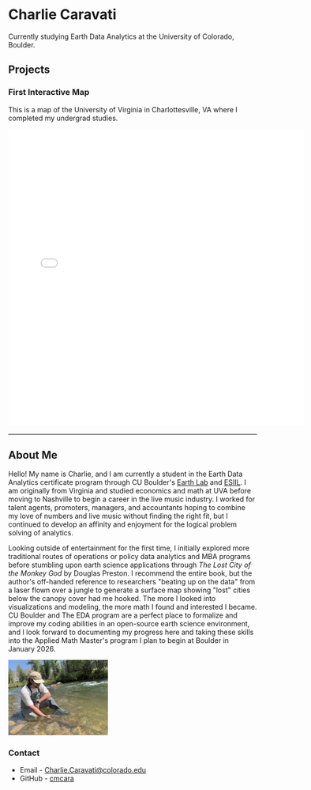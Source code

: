 # Charlie Caravati #

Currently studying Earth Data Analytics at the University of Colorado, Boulder.

## Projects ##

### First Interactive Map ###
This is a map of the University of Virginia in Charlottesville, VA where I completed my undergrad studies.

<embed type="text/html" src="img/uva.html" width="600" height="600">

----------
  

## About Me ##
Hello! My name is Charlie, and I am currently a student in the Earth Data Analytics certificate program through CU Boulder's [Earth Lab](https://earthlab.colorado.edu/) and [ESIIL](https://esiil.org/). I am originally from Virginia and studied economics and math at UVA before moving to Nashville to begin a career in the live music industry. I worked for talent agents, promoters, managers, and accountants hoping to combine my love of numbers and live music without finding the right fit, but I continued to develop an affinity and enjoyment for the logical problem solving of analytics.  
  
Looking outside of entertainment for the first time, I initially explored more traditional routes of operations or policy data analytics and MBA programs before stumbling upon earth science applications through *The Lost City of the Monkey God* by Douglas Preston. I recommend the entire book, but the author's off-handed reference to researchers "beating up on the data" from a laser flown over a jungle to generate a surface map showing "lost" cities below the canopy cover had me hooked. The more I looked into visualizations and modeling, the more math I found and interested I became. CU Boulder and The EDA program are a perfect place to formalize and improve my coding abilities in an open-source earth science environment, and I look forward to documenting my progress here and taking these skills into the Applied Math Master's program I plan to begin at Boulder in January 2026. 

<img 
  src="/img/Fish Picture.png" 
  alt="Test image of me holding a fish" 
  width="40%">
  
### Contact ###
* Email - <Charlie.Caravati@colorado.edu>
* GitHub - [cmcara](https://github.com/cmcara)
